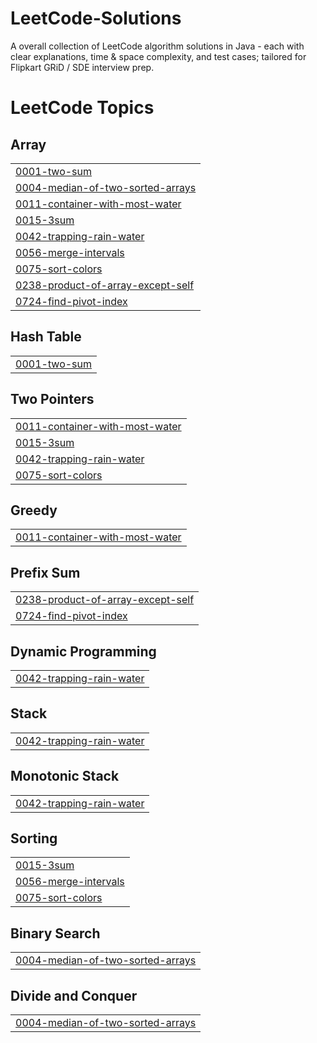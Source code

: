 # LeetCode-Solutions
A overall collection of LeetCode algorithm solutions in Java - each with clear explanations, time &amp; space complexity, and test cases; tailored for Flipkart GRiD / SDE interview prep.

<!---LeetCode Topics Start-->
# LeetCode Topics
## Array
|  |
| ------- |
| [0001-two-sum](https://github.com/codercodes123/LeetCode-Solutions/tree/master/0001-two-sum) |
| [0004-median-of-two-sorted-arrays](https://github.com/codercodes123/LeetCode-Solutions/tree/master/0004-median-of-two-sorted-arrays) |
| [0011-container-with-most-water](https://github.com/codercodes123/LeetCode-Solutions/tree/master/0011-container-with-most-water) |
| [0015-3sum](https://github.com/codercodes123/LeetCode-Solutions/tree/master/0015-3sum) |
| [0042-trapping-rain-water](https://github.com/codercodes123/LeetCode-Solutions/tree/master/0042-trapping-rain-water) |
| [0056-merge-intervals](https://github.com/codercodes123/LeetCode-Solutions/tree/master/0056-merge-intervals) |
| [0075-sort-colors](https://github.com/codercodes123/LeetCode-Solutions/tree/master/0075-sort-colors) |
| [0238-product-of-array-except-self](https://github.com/codercodes123/LeetCode-Solutions/tree/master/0238-product-of-array-except-self) |
| [0724-find-pivot-index](https://github.com/codercodes123/LeetCode-Solutions/tree/master/0724-find-pivot-index) |
## Hash Table
|  |
| ------- |
| [0001-two-sum](https://github.com/codercodes123/LeetCode-Solutions/tree/master/0001-two-sum) |
## Two Pointers
|  |
| ------- |
| [0011-container-with-most-water](https://github.com/codercodes123/LeetCode-Solutions/tree/master/0011-container-with-most-water) |
| [0015-3sum](https://github.com/codercodes123/LeetCode-Solutions/tree/master/0015-3sum) |
| [0042-trapping-rain-water](https://github.com/codercodes123/LeetCode-Solutions/tree/master/0042-trapping-rain-water) |
| [0075-sort-colors](https://github.com/codercodes123/LeetCode-Solutions/tree/master/0075-sort-colors) |
## Greedy
|  |
| ------- |
| [0011-container-with-most-water](https://github.com/codercodes123/LeetCode-Solutions/tree/master/0011-container-with-most-water) |
## Prefix Sum
|  |
| ------- |
| [0238-product-of-array-except-self](https://github.com/codercodes123/LeetCode-Solutions/tree/master/0238-product-of-array-except-self) |
| [0724-find-pivot-index](https://github.com/codercodes123/LeetCode-Solutions/tree/master/0724-find-pivot-index) |
## Dynamic Programming
|  |
| ------- |
| [0042-trapping-rain-water](https://github.com/codercodes123/LeetCode-Solutions/tree/master/0042-trapping-rain-water) |
## Stack
|  |
| ------- |
| [0042-trapping-rain-water](https://github.com/codercodes123/LeetCode-Solutions/tree/master/0042-trapping-rain-water) |
## Monotonic Stack
|  |
| ------- |
| [0042-trapping-rain-water](https://github.com/codercodes123/LeetCode-Solutions/tree/master/0042-trapping-rain-water) |
## Sorting
|  |
| ------- |
| [0015-3sum](https://github.com/codercodes123/LeetCode-Solutions/tree/master/0015-3sum) |
| [0056-merge-intervals](https://github.com/codercodes123/LeetCode-Solutions/tree/master/0056-merge-intervals) |
| [0075-sort-colors](https://github.com/codercodes123/LeetCode-Solutions/tree/master/0075-sort-colors) |
## Binary Search
|  |
| ------- |
| [0004-median-of-two-sorted-arrays](https://github.com/codercodes123/LeetCode-Solutions/tree/master/0004-median-of-two-sorted-arrays) |
## Divide and Conquer
|  |
| ------- |
| [0004-median-of-two-sorted-arrays](https://github.com/codercodes123/LeetCode-Solutions/tree/master/0004-median-of-two-sorted-arrays) |
<!---LeetCode Topics End-->